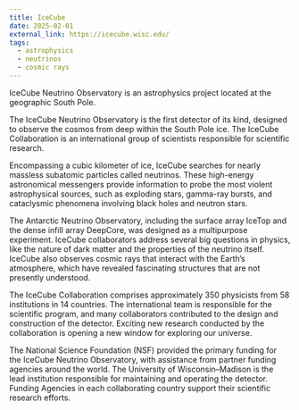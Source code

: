 ```yaml
---
title: IceCube
date: 2025-02-01
external_link: https://icecube.wisc.edu/
tags:
  - astrophysics
  - neutrinos
  - cosmic rays
---
```


IceCube Neutrino Observatory is an astrophysics project located at the geographic South Pole.

The IceCube Neutrino Observatory is the first detector of its kind, designed to observe the cosmos from deep within the South Pole ice. The IceCube Collaboration is an international group of scientists responsible for scientific research.

Encompassing a cubic kilometer of ice, IceCube searches for nearly massless subatomic particles called neutrinos. These high-energy astronomical messengers provide information to probe the most violent astrophysical sources, such as exploding stars, gamma-ray bursts, and cataclysmic phenomena involving black holes and neutron stars.

The Antarctic Neutrino Observatory, including the surface array IceTop and the dense infill array DeepCore, was designed as a multipurpose experiment. IceCube collaborators address several big questions in physics, like the nature of dark matter and the properties of the neutrino itself. IceCube also observes cosmic rays that interact with the Earth’s atmosphere, which have revealed fascinating structures that are not presently understood.

The IceCube Collaboration comprises approximately 350 physicists from 58 institutions in 14 countries. The international team is responsible for the scientific program, and many collaborators contributed to the design and construction of the detector. Exciting new research conducted by the collaboration is opening a new window for exploring our universe.

The National Science Foundation (NSF) provided the primary funding for the IceCube Neutrino Observatory, with assistance from partner funding agencies around the world. The University of Wisconsin–Madison is the lead institution responsible for maintaining and operating the detector. Funding Agencies in each collaborating country support their scientific research efforts.

<!--more-->
